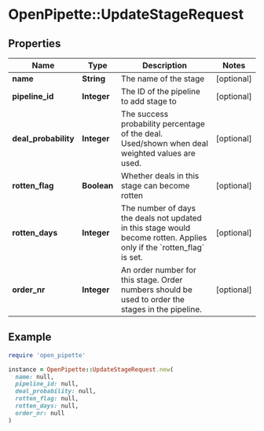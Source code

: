 # OpenPipette::UpdateStageRequest

## Properties

| Name | Type | Description | Notes |
| ---- | ---- | ----------- | ----- |
| **name** | **String** | The name of the stage | [optional] |
| **pipeline_id** | **Integer** | The ID of the pipeline to add stage to | [optional] |
| **deal_probability** | **Integer** | The success probability percentage of the deal. Used/shown when deal weighted values are used. | [optional] |
| **rotten_flag** | **Boolean** | Whether deals in this stage can become rotten | [optional] |
| **rotten_days** | **Integer** | The number of days the deals not updated in this stage would become rotten. Applies only if the &#x60;rotten_flag&#x60; is set. | [optional] |
| **order_nr** | **Integer** | An order number for this stage. Order numbers should be used to order the stages in the pipeline. | [optional] |

## Example

```ruby
require 'open_pipette'

instance = OpenPipette::UpdateStageRequest.new(
  name: null,
  pipeline_id: null,
  deal_probability: null,
  rotten_flag: null,
  rotten_days: null,
  order_nr: null
)
```

